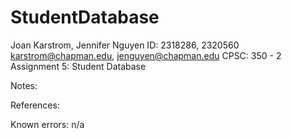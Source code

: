 # StudentDatabase

Joan Karstrom, Jennifer Nguyen
ID: 2318286, 2320560
karstrom@chapman.edu, jenguyen@chapman.edu
CPSC: 350 - 2 Assignment 5: Student Database

Notes:

References:

Known errors:
n/a
